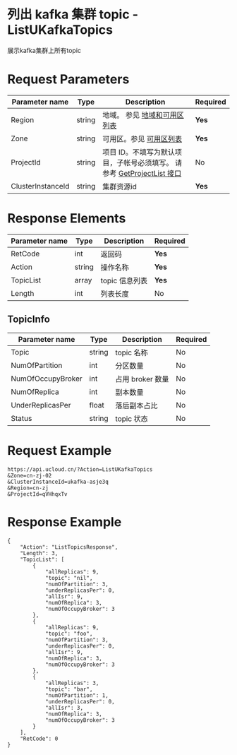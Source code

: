 # 列出 kafka 集群 topic  -ListUKafkaTopics

展示kafka集群上所有topic

# Request Parameters
|Parameter name|Type|Description|Required|
|---|---|---|---|
|Region|string|地域。 参见 [地域和可用区列表](api/summary/regionlist)|**Yes**|
|Zone|string|可用区。参见 [可用区列表](api/summary/regionlist)|**Yes**|
|ProjectId|string|项目 ID。不填写为默认项目，子帐号必须填写。 请参考 [GetProjectList 接口](api/summary/get_project_list)|No|
|ClusterInstanceId|string|集群资源id|**Yes**|

# Response Elements
|Parameter name|Type|Description|Required|
|---|---|---|---|
|RetCode|int|返回码|**Yes**|
|Action|string|操作名称|**Yes**|
|TopicList|array|topic 信息列表|**Yes**|
|Length|int|列表长度|No|

## TopicInfo
|Parameter name|Type|Description|Required|
|---|---|---|---|
|Topic|string|topic 名称|No|
|NumOfPartition|int|分区数量|No|
|NumOfOccupyBroker|int|占用 broker 数量|No|
|NumOfReplica|int|副本数量|No|
|UnderReplicasPer|float|落后副本占比|No|
|Status|string|topic 状态|No|

# Request Example
```
https://api.ucloud.cn/?Action=ListUKafkaTopics
&Zone=cn-zj-02
&ClusterInstanceId=ukafka-asje3q
&Region=cn-zj
&ProjectId=qVHhqxTv
```

# Response Example
```
{
    "Action": "ListTopicsResponse", 
    "Length": 3, 
    "TopicList": [
        {
            "allReplicas": 9, 
            "topic": "nil", 
            "numOfPartition": 3, 
            "underReplicasPer": 0, 
            "allIsr": 9, 
            "numOfReplica": 3, 
            "numOfOccupyBroker": 3
        }, 
        {
            "allReplicas": 9, 
            "topic": "foo", 
            "numOfPartition": 3, 
            "underReplicasPer": 0, 
            "allIsr": 9, 
            "numOfReplica": 3, 
            "numOfOccupyBroker": 3
        }, 
        {
            "allReplicas": 3, 
            "topic": "bar", 
            "numOfPartition": 1, 
            "underReplicasPer": 0, 
            "allIsr": 3, 
            "numOfReplica": 3, 
            "numOfOccupyBroker": 3
        }
    ], 
    "RetCode": 0
}
```

